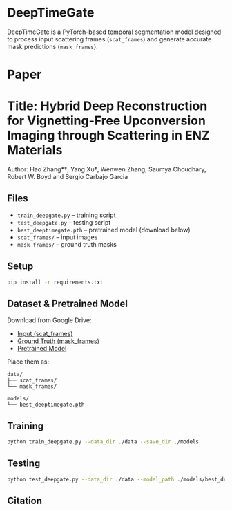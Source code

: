 # DeepTimeGate

DeepTimeGate is a PyTorch-based temporal segmentation model designed to process input scattering frames (`scat_frames`) and generate accurate mask predictions (`mask_frames`).

# Paper

# Title: Hybrid Deep Reconstruction for Vignetting-Free Upconversion Imaging through Scattering in ENZ Materials

Author: Hao Zhang*†, Yang Xu†, Wenwen Zhang, Saumya Choudhary, Robert W. Boyd and Sergio Carbajo Garcia


## Files

- `train_deepgate.py` – training script  
- `test_deepgate.py` – testing script  
- `best_deeptimegate.pth` – pretrained model (download below)  
- `scat_frames/` – input images  
- `mask_frames/` – ground truth masks  

## Setup

```bash
pip install -r requirements.txt
```

## Dataset & Pretrained Model

Download from Google Drive:

- [Input (scat_frames)](https://drive.google.com/drive/folders/1eTaAwa4XMGXxxxYOSrMnFJLggv51AgU6?usp=sharing)  
- [Ground Truth (mask_frames)](https://drive.google.com/drive/folders/1eTaAwa4XMGXxxxYOSrMnFJLggv51AgU6?usp=sharing)  
- [Pretrained Model](https://drive.google.com/drive/folders/1eTaAwa4XMGXxxxYOSrMnFJLggv51AgU6?usp=sharing)

Place them as:

```
data/
├── scat_frames/
└── mask_frames/

models/
└── best_deeptimegate.pth
```

## Training

```bash
python train_deepgate.py --data_dir ./data --save_dir ./models
```

## Testing

```bash
python test_deepgate.py --data_dir ./data --model_path ./models/best_deeptimegate.pth --output_dir ./results
```

## Citation
